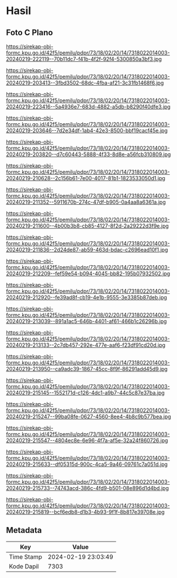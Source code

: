 # Hasil

## Foto C Plano

https://sirekap-obj-formc.kpu.go.id/42f5/pemilu/pdpr/73/18/02/20/14/7318022014003-20240219-222119--70b11dc7-f41b-4f2f-92f4-5300850a3bf3.jpg

https://sirekap-obj-formc.kpu.go.id/42f5/pemilu/pdpr/73/18/02/20/14/7318022014003-20240219-203413--3fbd3502-68dc-4fba-af21-3c31fb1468f6.jpg

https://sirekap-obj-formc.kpu.go.id/42f5/pemilu/pdpr/73/18/02/20/14/7318022014003-20240219-223416--5a4936e7-683d-4882-a5db-b8290f40dfe3.jpg

https://sirekap-obj-formc.kpu.go.id/42f5/pemilu/pdpr/73/18/02/20/14/7318022014003-20240219-203646--7d2e34df-1ab4-42e3-8500-bbf19cacf45e.jpg

https://sirekap-obj-formc.kpu.go.id/42f5/pemilu/pdpr/73/18/02/20/14/7318022014003-20240219-203820--d7c60443-5888-4f33-8d8e-a56fcb310809.jpg

https://sirekap-obj-formc.kpu.go.id/42f5/pemilu/pdpr/73/18/02/20/14/7318022014003-20240219-210628--2c156b61-7e00-4017-81b1-1823533050d1.jpg

https://sirekap-obj-formc.kpu.go.id/42f5/pemilu/pdpr/73/18/02/20/14/7318022014003-20240219-211352--5911670b-274c-47df-b905-0a4aa8a6361a.jpg

https://sirekap-obj-formc.kpu.go.id/42f5/pemilu/pdpr/73/18/02/20/14/7318022014003-20240219-211600--4b00b3b8-cb85-4127-8f2d-2a29222d3f9e.jpg

https://sirekap-obj-formc.kpu.go.id/42f5/pemilu/pdpr/73/18/02/20/14/7318022014003-20240219-211836--2d24de87-ab59-463d-bdac-c2696ead10f1.jpg

https://sirekap-obj-formc.kpu.go.id/42f5/pemilu/pdpr/73/18/02/20/14/7318022014003-20240219-212209--fef59e54-b094-4045-bb82-195b07932502.jpg

https://sirekap-obj-formc.kpu.go.id/42f5/pemilu/pdpr/73/18/02/20/14/7318022014003-20240219-212920--fe39ad8f-cb19-4e1b-9555-3e3385b87deb.jpg

https://sirekap-obj-formc.kpu.go.id/42f5/pemilu/pdpr/73/18/02/20/14/7318022014003-20240219-213039--891a1ac5-646b-4401-af61-466b1c26296b.jpg

https://sirekap-obj-formc.kpu.go.id/42f5/pemilu/pdpr/73/18/02/20/14/7318022014003-20240219-213133--2c7db457-292e-477e-aaf6-f23df91cd20d.jpg

https://sirekap-obj-formc.kpu.go.id/42f5/pemilu/pdpr/73/18/02/20/14/7318022014003-20240219-213950--ca9adc39-1867-45cc-8f9f-86291add45d9.jpg

https://sirekap-obj-formc.kpu.go.id/42f5/pemilu/pdpr/73/18/02/20/14/7318022014003-20240219-215145--1552171d-c126-4dc1-a9b7-44c5c87e37ba.jpg

https://sirekap-obj-formc.kpu.go.id/42f5/pemilu/pdpr/73/18/02/20/14/7318022014003-20240219-215247--99ba08fe-0627-4560-8ee4-4b8c9b577bea.jpg

https://sirekap-obj-formc.kpu.go.id/42f5/pemilu/pdpr/73/18/02/20/14/7318022014003-20240219-215547--4804ec8e-6e96-4f7a-af5e-32a24f860726.jpg

https://sirekap-obj-formc.kpu.go.id/42f5/pemilu/pdpr/73/18/02/20/14/7318022014003-20240219-215633--df05315d-900c-4ca5-9a46-09761c7a051d.jpg

https://sirekap-obj-formc.kpu.go.id/42f5/pemilu/pdpr/73/18/02/20/14/7318022014003-20240219-215733--74743acd-386c-4fd9-b501-08e896d1d4bd.jpg

https://sirekap-obj-formc.kpu.go.id/42f5/pemilu/pdpr/73/18/02/20/14/7318022014003-20240219-215819--bcf6edb8-d1b3-4b93-9f1f-8b817e39708e.jpg


## Metadata

| Key        | Value               |
| ---------- | ------------------- |
| Time Stamp | 2024-02-19 23:03:49 |
| Kode Dapil | 7303                |



